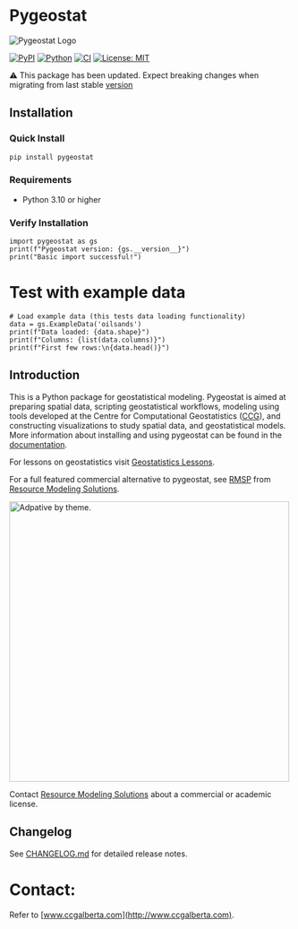 # Pygeostat

<picture align="center">
  <source media="(prefers-color-scheme: dark)" srcset="http://www.ccgalberta.com/pygeostat/_images/pygeostat_logo.png">
  <img alt="Pygeostat Logo" src="http://www.ccgalberta.com/pygeostat/_images/pygeostat_logo.png">
</picture> 

[![PyPI](https://badge.fury.io/py/pygeostat.svg)](https://badge.fury.io/py/pygeostat)
[![Python](https://img.shields.io/pypi/pyversions/pygeostat.svg)](https://pypi.org/project/pygeostat/)
[![CI](https://github.com/CcgAlberta/pygeostat/workflows/IntegrationCheck/badge.svg?branch=master)](https://github.com/CcgAlberta/pygeostat)
[![License: MIT](https://img.shields.io/badge/License-MIT-yellow.svg)](https://opensource.org/licenses/MIT)

:warning: This package has been updated. Expect breaking changes when migrating
from last stable [version](https://github.com/CcgAlberta/pygeostat/releases/tag/v1.1.1)

## Installation

### Quick Install

```bash
pip install pygeostat
```

### Requirements
- Python 3.10 or higher

### Verify Installation

```{python}
import pygeostat as gs
print(f"Pygeostat version: {gs.__version__}")
print("Basic import successful!")
```

# Test with example data

```{python}
# Load example data (this tests data loading functionality)
data = gs.ExampleData('oilsands')
print(f"Data loaded: {data.shape}")
print(f"Columns: {list(data.columns)}")
print(f"First few rows:\n{data.head()}")
```

## Introduction

This is a Python package for geostatistical modeling. Pygeostat is aimed at preparing spatial data, scripting geostatistical workflows, modeling using tools developed at the Centre for Computational Geostatistics ([CCG](http://www.ccgalberta.com)), and constructing visualizations to study spatial data, and geostatistical models. More information about installing and using pygeostat can be found in the [documentation](http://www.ccgalberta.com/pygeostat/welcome.html).

For lessons on geostatistics visit [Geostatistics Lessons](http://geostatisticslessons.com/).

For a full featured commercial alternative to pygeostat, see [RMSP](https://resourcemodelingsolutions.com/rmsp/) from [Resource Modeling Solutions](https://resourcemodelingsolutions.com).

<a href="https://resourcemodelingsolutions.com/">
<picture>
  <source media="(prefers-color-scheme: dark)" srcset="https://resourcemodelingsolutions.com/static/93cbdd9bde3a60780e21d4ae1c501d18/127cf/Resource-Modeling-Solutions-Home-Page-Logo-KO.webp" width="500px">
  <img alt="Adpative by theme." src="https://resourcemodelingsolutions.com/static/ec83077e0259aa9925747a9199614def/127cf/Resource-Modeling-Solutions-Home-Page-Logo-RGB.webp" width="500px">
</picture>
</a>

Contact [Resource Modeling Solutions](https://resourcemodelingsolutions.com/contact/) about a commercial or academic license.

## Changelog

See [CHANGELOG.md](CHANGELOG.md) for detailed release notes.

# Contact:
Refer to [www.ccgalberta.com](http://www.ccgalberta.com).
